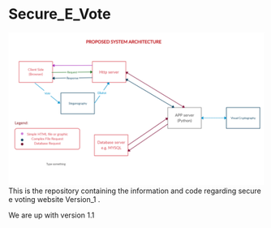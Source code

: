 # Secure_E_Vote

![Logo](dfd%2C%20use%20case%2C%20sequential%2C%20ER%20diagrams/psa.png)
This is the repository containing the information and code regarding secure e voting website Version_1 .

We are up with version 1.1
